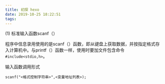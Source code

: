```yaml
---
title: 初探 hexo
date: 2019-10-25 18:22:51
tags: 
---
```

(1) 标准输入函数scanf（）

程序中信息录用使用的是scanf（）函数，即从键盘上获取数据，并按指定格式存入计算机中。与printf（）函数一样，使用时要加文件包含命令`#include<stdio,h>`。

输入函数调用形式<br />

```
scanf("<格式控制字符串>",<变量地址列表>);


```
